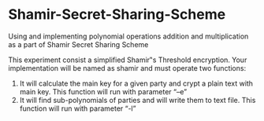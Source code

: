 # Shamir-Secret-Sharing-Scheme
 Using and implementing polynomial operations addition and multiplication as a part of Shamir Secret Sharing Scheme

This experiment consist a simplified Shamir‟s Threshold encryption. Your
implementation will be named as shamir and must operate two functions:
1. It will calculate the main key for a given party and crypt a plain text with main key. This
function will run with parameter “–e”
2. It will find sub-polynomials of parties and will write them to text file. This function will
run with parameter “-l”

